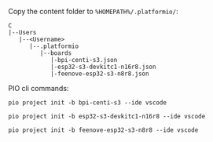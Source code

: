 Copy the content folder to `%HOMEPATH%/.platformio/`:

```
C
|--Users
   |--<Username>
      |--.platformio
         |--boards
            |-bpi-centi-s3.json
            |-esp32-s3-devkitc1-n16r8.json
            |-feenove-esp32-s3-n8r8.json
```

PIO cli commands:

```
pio project init -b bpi-centi-s3 --ide vscode
```

```
pio project init -b esp32-s3-devkitc1-n16r8 --ide vscode
```

```
pio project init -b feenove-esp32-s3-n8r8 --ide vscode
```
